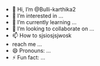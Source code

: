 - 👋 Hi, I’m @Bulli-karthika2
- 👀 I’m interested in ...
- 🌱 I’m currently learning ...
- 💞️ I’m looking to collaborate on ...
- 📫 How to sjsiosjsjwosk
- reach me ...
- 😄 Pronouns: ...
- ⚡ Fun fact: ...

<!---
Bulli-karthika2/Bulli-karthika2 is a ✨ special ✨ repository because its `README.md` (this file) appears on your GitHub profile.
You can click the Preview link to take a look at your changes.
--->
